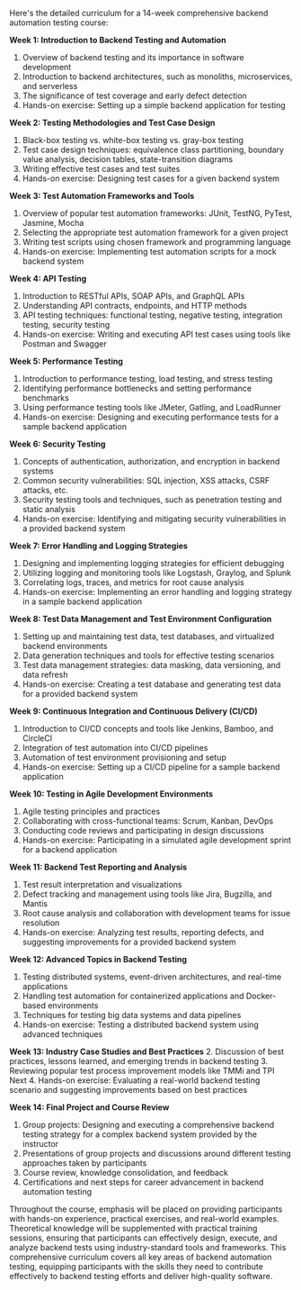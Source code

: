Here's the detailed curriculum for a 14-week comprehensive backend automation testing course:

**Week 1: Introduction to Backend Testing and Automation**
1. Overview of backend testing and its importance in software development
2. Introduction to backend architectures, such as monoliths, microservices, and serverless
3. The significance of test coverage and early defect detection
4. Hands-on exercise: Setting up a simple backend application for testing

**Week 2: Testing Methodologies and Test Case Design**
1. Black-box testing vs. white-box testing vs. gray-box testing
2. Test case design techniques: equivalence class partitioning, boundary value analysis, decision tables, state-transition diagrams
3. Writing effective test cases and test suites
4. Hands-on exercise: Designing test cases for a given backend system

**Week 3: Test Automation Frameworks and Tools**
1. Overview of popular test automation frameworks: JUnit, TestNG, PyTest, Jasmine, Mocha
2. Selecting the appropriate test automation framework for a given project
3. Writing test scripts using chosen framework and programming language
4. Hands-on exercise: Implementing test automation scripts for a mock backend system

**Week 4: API Testing**
1. Introduction to RESTful APIs, SOAP APIs, and GraphQL APIs
2. Understanding API contracts, endpoints, and HTTP methods
3. API testing techniques: functional testing, negative testing, integration testing, security testing
4. Hands-on exercise: Writing and executing API test cases using tools like Postman and Swagger

**Week 5: Performance Testing**
1. Introduction to performance testing, load testing, and stress testing
2. Identifying performance bottlenecks and setting performance benchmarks
3. Using performance testing tools like JMeter, Gatling, and LoadRunner
4. Hands-on exercise: Designing and executing performance tests for a sample backend application

**Week 6: Security Testing**
1. Concepts of authentication, authorization, and encryption in backend systems
2. Common security vulnerabilities: SQL injection, XSS attacks, CSRF attacks, etc.
3. Security testing tools and techniques, such as penetration testing and static analysis
4. Hands-on exercise: Identifying and mitigating security vulnerabilities in a provided backend system

**Week 7: Error Handling and Logging Strategies**
1. Designing and implementing logging strategies for efficient debugging
2. Utilizing logging and monitoring tools like Logstash, Graylog, and Splunk
3. Correlating logs, traces, and metrics for root cause analysis
4. Hands-on exercise: Implementing an error handling and logging strategy in a sample backend application

**Week 8: Test Data Management and Test Environment Configuration**
1. Setting up and maintaining test data, test databases, and virtualized backend environments
2. Data generation techniques and tools for effective testing scenarios
3. Test data management strategies: data masking, data versioning, and data refresh
4. Hands-on exercise: Creating a test database and generating test data for a provided backend system

**Week 9: Continuous Integration and Continuous Delivery (CI/CD)**
1. Introduction to CI/CD concepts and tools like Jenkins, Bamboo, and CircleCI
2. Integration of test automation into CI/CD pipelines
3. Automation of test environment provisioning and setup
4. Hands-on exercise: Setting up a CI/CD pipeline for a sample backend application

**Week 10: Testing in Agile Development Environments**
1. Agile testing principles and practices
2. Collaborating with cross-functional teams: Scrum, Kanban, DevOps
3. Conducting code reviews and participating in design discussions
4. Hands-on exercise: Participating in a simulated agile development sprint for a backend application

**Week 11: Backend Test Reporting and Analysis**
1. Test result interpretation and visualizations
2. Defect tracking and management using tools like Jira, Bugzilla, and Mantis
3. Root cause analysis and collaboration with development teams for issue resolution
4. Hands-on exercise: Analyzing test results, reporting defects, and suggesting improvements for a provided backend system

**Week 12: Advanced Topics in Backend Testing**
1. Testing distributed systems, event-driven architectures, and real-time applications
2. Handling test automation for containerized applications and Docker-based environments
3. Techniques for testing big data systems and data pipelines
4. Hands-on exercise: Testing a distributed backend system using advanced techniques

**Week 13: Industry Case Studies and Best Practices**
2. Discussion of best practices, lessons learned, and emerging trends in backend testing
3. Reviewing popular test process improvement models like TMMi and TPI Next
4. Hands-on exercise: Evaluating a real-world backend testing scenario and suggesting improvements based on best practices

**Week 14: Final Project and Course Review**
1. Group projects: Designing and executing a comprehensive backend testing strategy for a complex backend system provided by the instructor
2. Presentations of group projects and discussions around different testing approaches taken by participants
3. Course review, knowledge consolidation, and feedback
4. Certifications and next steps for career advancement in backend automation testing

Throughout the course, emphasis will be placed on providing participants with hands-on experience, practical exercises, and real-world examples. Theoretical knowledge will be supplemented with practical training sessions, ensuring that participants can effectively design, execute, and analyze backend tests using industry-standard tools and frameworks. This comprehensive curriculum covers all key areas of backend automation testing, equipping participants with the skills they need to contribute effectively to backend testing efforts and deliver high-quality software.